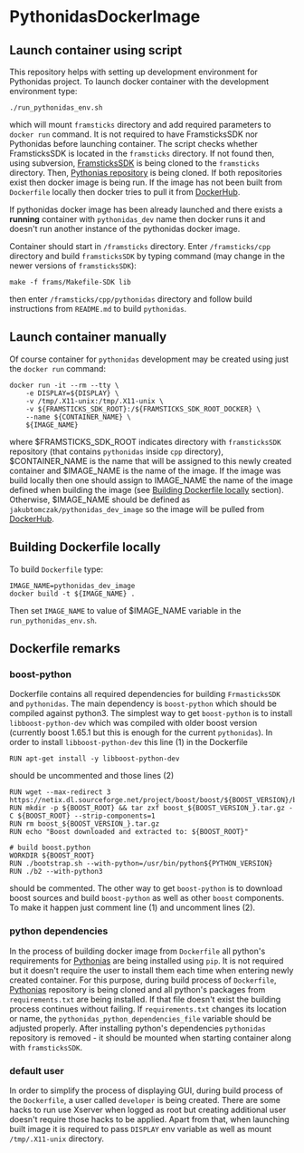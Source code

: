 # PythonidasDockerImage

## Launch container using script

This repository helps with setting up development environment for Pythonidas project.
To launch docker container with the development environment type:
```
./run_pythonidas_env.sh
```

which will mount `framsticks` directory and add required parameters to `docker run` command.
It is not required to have FramsticksSDK nor Pythonidas before launching container. The script checks whether FramsticksSDK is located in the `framsticks` directory. If not found then, using subversion, [FramsticksSDK]('https://www.framsticks.com/svn/framsticks/') is being cloned to the `framsticks` directory. Then,  [Pythonias repository]('https://bitbucket.org/mack0/pythonidas/src/master/') is being cloned. If both repositories exist then docker image is being run. If the image has not been built from `Dockerfile` locally then docker tries to pull it from [DockerHub]('https://hub.docker.com/r/jakubtomczak/pythonidas_dev_image').

If pythonidas docker image has been already launched and there exists a **running** container with `pythonidas_dev` name then docker runs it and doesn't run another instance of the pythonidas docker image.

Container should start in `/framsticks` directory. Enter `/framsticks/cpp` directory and build `framsticksSDK` by typing command (may change in the newer versions of `framsticksSDK`):
```
make -f frams/Makefile-SDK lib
```
then enter `/framsticks/cpp/pythonidas` directory and follow build instructions from `README.md` to build `pythonidas`.

## Launch container manually

Of course container for `pythonidas` development may be created using just the `docker run` command:
```
docker run -it --rm --tty \
    -e DISPLAY=${DISPLAY} \
    -v /tmp/.X11-unix:/tmp/.X11-unix \
    -v ${FRAMSTICKS_SDK_ROOT}:/${FRAMSTICKS_SDK_ROOT_DOCKER} \
    --name ${CONTAINER_NAME} \
    ${IMAGE_NAME}
```

where $FRAMSTICKS_SDK_ROOT indicates directory with `framsticksSDK` repository (that contains `pythonidas` inside `cpp` directory), $CONTAINER_NAME is the name that will be assigned to this newly created container and $IMAGE_NAME is the name of the image. If the image was build locally then one should assign to IMAGE_NAME the name of the image defined when building the image (see [Building Dockerfile locally](#building-dockerfile-locally) section). Otherwise, $IMAGE_NAME should be defined as `jakubtomczak/pythonidas_dev_image` so the image will be pulled from [DockerHub]('https://hub.docker.com/r/jakubtomczak/pythonidas_dev_image').

## Building Dockerfile locally

To build `Dockerfile` type:
```
IMAGE_NAME=pythonidas_dev_image
docker build -t ${IMAGE_NAME} .
```

Then set `IMAGE_NAME` to value of $IMAGE_NAME variable in the `run_pythonidas_env.sh`.

## Dockerfile remarks

### boost-python

Dockerfile contains all required dependencies for building `FrmasticksSDK` and `pythonidas`. The main dependency is `boost-python` which
should be compiled against python3. The simplest way to get `boost-python` is to install `libboost-python-dev` which was compiled with older boost version (currently boost 1.65.1 but this is enough for the current `pythonidas`). In order to install `libboost-python-dev` this line (1) in the Dockerfile
```
RUN apt-get install -y libboost-python-dev
```
should be uncommented and those lines (2)
```
RUN wget --max-redirect 3 https://netix.dl.sourceforge.net/project/boost/boost/${BOOST_VERSION}/boost_${BOOST_VERSION_}.tar.gz
RUN mkdir -p ${BOOST_ROOT} && tar zxf boost_${BOOST_VERSION_}.tar.gz -C ${BOOST_ROOT} --strip-components=1
RUN rm boost_${BOOST_VERSION_}.tar.gz
RUN echo "Boost downloaded and extracted to: ${BOOST_ROOT}"

# build boost.python
WORKDIR ${BOOST_ROOT}
RUN ./bootstrap.sh --with-python=/usr/bin/python${PYTHON_VERSION}
RUN ./b2 --with-python3
```
should be commented.
The other way to get `boost-python` is to download boost sources and build `boost-python` as well as other `boost` components. To make it happen just comment line (1) and uncomment lines (2).

### python dependencies

In the process of building docker image from `Dockerfile` all python's requirements for [Pythonias]('https://bitbucket.org/mack0/pythonidas/src/master/') are being installed using `pip`. It is not required but it doesn't require the user to install them each time when entering newly created container. For this purpose, during build process of `Dockerfile`, [Pythonias]('https://bitbucket.org/mack0/pythonidas/src/master/') repository is being cloned and all python's packages from `requirements.txt` are being installed. If that file doesn't exist the building process continues without failing. If `requirements.txt` changes its location or name, the `pythonidas_python_dependencies_file` variable should be adjusted properly. After installing python's dependencies `pythonidas` repository is removed - it should be mounted when starting container along with `framsticksSDK`.

### default user

In order to simplify the process of displaying GUI, during build process of the `Dockerfile`, a user called `developer` is being created.
There are some hacks to run use Xserver when logged as root but creating additional user doesn't require those hacks to be applied.
Apart from that, when launching built image it is required to pass `DISPLAY` env variable as well as mount `/tmp/.X11-unix` directory.